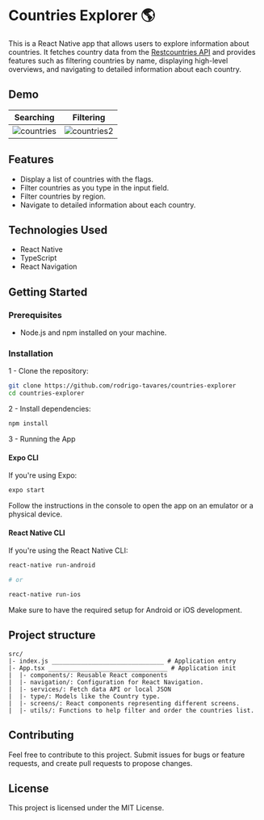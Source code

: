 # Countries Explorer 🌎

This is a React Native app that allows users to explore information about countries. It fetches country data from the [Restcountries API](https://restcountries.com/) and provides features such as filtering countries by name, displaying high-level overviews, and navigating to detailed information about each country.

 ## Demo

 | Searching | Filtering |
 | ----- | -----| 
 |![countries](https://github.com/rodrigo-tavares/countries-explorer/assets/18193620/a8452ec5-4dc3-4c89-ba41-9d1464a31269)| ![countries2](https://github.com/rodrigo-tavares/countries-explorer/assets/18193620/64630251-961b-4a91-a006-554b5ff96fc3)|

## Features

- Display a list of countries with the flags.
- Filter countries as you type in the input field.
- Filter countries by region.
- Navigate to detailed information about each country.

## Technologies Used

- React Native
- TypeScript
- React Navigation

## Getting Started

### Prerequisites

- Node.js and npm installed on your machine.

### Installation

1 - Clone the repository:

```bash
git clone https://github.com/rodrigo-tavares/countries-explorer
cd countries-explorer
```

2 - Install dependencies:

```bash
npm install
```

3 - Running the App

#### Expo CLI

If you're using Expo:

```bash
expo start
```

Follow the instructions in the console to open the app on an emulator or a physical device.

#### React Native CLI

If you're using the React Native CLI:

```bash
react-native run-android

# or

react-native run-ios
```

Make sure to have the required setup for Android or iOS development.

## Project structure

```text
src/
|- index.js _______________________________ # Application entry
|- App.tsx _________________________________ # Application init
|  |- components/: Reusable React components
|  |- navigation/: Configuration for React Navigation.
|  |- services/: Fetch data API or local JSON
|  |- type/: Models like the Country type.
|  |- screens/: React components representing different screens.
|  |- utils/: Functions to help filter and order the countries list.
```

## Contributing

Feel free to contribute to this project. Submit issues for bugs or feature requests, and create pull requests to propose changes.

## License

This project is licensed under the MIT License.
